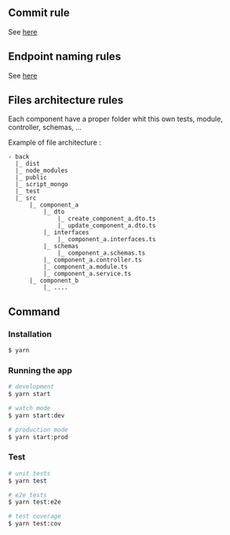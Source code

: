 ## Commit rule

See [here](https://github.com/bouteillerAlan/Commit-Rule)


## Endpoint naming rules
See [here](https://gitlab.helyx.dev/helyx-staff/archivist/api-rules/blob/master/README.md)

## Files architecture rules

Each component have a proper folder whit this own tests, module, controller, schemas, ...

Example of file architecture : 
```
- back
  |_ dist
  |_ node_modules
  |_ public
  |_ script_mongo
  |_ test
  |_ src
      |_ component_a
          |_ dto
              |_ create_component_a.dto.ts
              |_ update_component_a.dto.ts
          |_ interfaces
              |_ component_a.interfaces.ts
          |_ schemas
              |_ component_a.schemas.ts
          |_ component_a.controller.ts
          |_ component_a.module.ts
          |_ component_a.service.ts
      |_ component_b
          |_ ....     
```

## Command
### Installation

```bash
$ yarn
```

### Running the app

```bash
# development
$ yarn start

# watch mode
$ yarn start:dev

# production mode
$ yarn start:prod
```

### Test

```bash
# unit tests
$ yarn test

# e2e tests
$ yarn test:e2e

# test coverage
$ yarn test:cov
```

